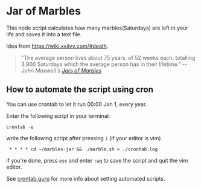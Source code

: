 # Jar of Marbles

This node script calculates how many marbles(Saturdays) are left in your life and saves it into a text file. 

Idea from https://wiki.xxiivv.com/#death.

> "The average person lives about 75 years, of 52 weeks each, totalling 3,900 Saturdays which the average person has in their lifetime."
-- <cite>John Maxwell's [Jars of Marbles](http://www.johnmaxwell.com/blog/dont-lose-your-marbles)</cite>


## How to automate the script using cron
You can use crontab to let it run 00:00 Jan 1, every year.

Enter the following script in your terminal:

```crontab -e```

write the following script after pressing `i` (if your editor is vim)

``` * * * * cd ~/marbles-jar && ./marble.sh > ./crontab.log```

if you're done, press `esc` and enter `:wq` to save the script and quit the vim editor.

See [crontab.guru](https://crontab.guru/#0_0_1_1_*) for more info about setting automated scripts.